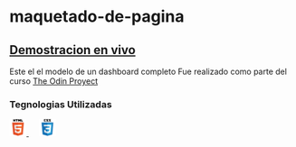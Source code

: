 # maquetado-de-pagina
## [Demostracion en vivo](https://luisrondon11.github.io/maquetado-de-pagina/)

Este el el modelo de un dashboard completo
Fue realizado como parte del curso [The Odin Proyect](https://www.theodinproject.com/)

### Tegnologias Utilizadas
<a href="https://www.w3.org/html/" target="_blank" rel="noreferrer"> <img src="https://raw.githubusercontent.com/devicons/devicon/master/icons/html5/html5-original-wordmark.svg" alt="html5" width="30" height="30"/> </a>  &emsp;   <a href="https://www.w3schools.com/css/" target="_blank" rel="noreferrer"> <img src="https://raw.githubusercontent.com/devicons/devicon/master/icons/css3/css3-original-wordmark.svg" alt="css3" width="30" height="30"/> </a>
